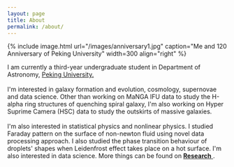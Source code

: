 ```yaml
---
layout: page
title: About
permalink: /about/
---
```


{% include image.html url="/images/anniversary1.jpg" caption="Me and 120 Anniversary of Peking University" width=300 align="right" %}

<p>I am currently a third-year undergraduate student in Department of Astronomy, <a class="tosu" href="http://pku.edu.cn">Peking University. </a>
<br>
<br>
I'm interested in galaxy formation and evolution, cosmology, supernovae and data science. Other than working on MaNGA IFU data to study the H-alpha ring structures of quenching spiral galaxy, I'm also working on Hyper Suprime Camera (HSC) data to study the outskirts of massive galaxies.
<br>
<br>
I'm also interested in statistical physics and nonlinear physics. I studied Faraday pattern on the surface of non-newton fluid using novel data processing approach. I also studied the phase transition behaviour of droplets' shapes when Leidenfrost effect takes place on a hot surface. I'm also interested in data science. More things can be found on <a href="https://astrojacobli.github.io/research/"><strong>Research</strong> </a>.